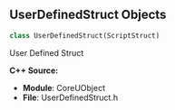 ## UserDefinedStruct Objects

```python
class UserDefinedStruct(ScriptStruct)
```

User Defined Struct

**C++ Source:**

- **Module**: CoreUObject
- **File**: UserDefinedStruct.h

<a id="unreal.UserDefinedEnum"></a>
